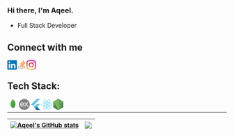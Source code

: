 
### Hi there, I'm Aqeel.
	
- Full Stack Developer

## Connect with me

[<img align="left" alt="https://www.linkedin.com/in/aqeelshamz/" width="22px" src="https://github.com/aqeelshamz/aqeelshamz/blob/main/linkedinLogo.png"/>][linkedin]

[<img align="left" alt="https://stackoverflow.com/users/11350679/aqeel" width="22px" src="https://github.com/aqeelshamz/aqeelshamz/blob/main/stackoverflowLogo.png" />][stackoverflow]

[<img align="left" alt="https://www.instagram.com/aqeelshamz/" width="22px" src="https://github.com/aqeelshamz/aqeelshamz/blob/main/instagramLogo.png" />][instagram]
<br/>

## Tech Stack:
[<img align="left" alt="x" width="26px" src="https://github.com/aqeelshamz/aqeelshamz/blob/main/mongoDBLogo.png" />][aqeelshamz]
[<img align="left" alt="x" width="26px" src="https://github.com/aqeelshamz/aqeelshamz/blob/main/expressJSLogo.png" />][aqeelshamz]
[<img align="left" alt="x" width="26px" src="https://github.com/aqeelshamz/aqeelshamz/blob/main/flutterLogo.png" />][aqeelshamz]
[<img align="left" alt="x" width="26px" src="https://github.com/aqeelshamz/aqeelshamz/blob/main/reactLogo.png" />][aqeelshamz]
[<img align="left" alt="x" width="26px" src="https://github.com/aqeelshamz/aqeelshamz/blob/main/nodeJSLogo.png" />][aqeelshamz]
<br/>
<hr/>

| <a href="https://github.com/aqeelshamz"><img align="center" src="https://github-readme-stats.vercel.app/api?username=aqeelshamz&show_icons=true&include_all_commits=true&theme=gotham&hide_border=true" alt="Aqeel's GitHub stats" /></a> | <a href="https://github.com/aqeelshamz"><img align="center" src="https://github-readme-stats.vercel.app/api/top-langs/?username=aqeelshamz&layout=compact&theme=gotham&hide_border=true" /></a> |
| ------------- | ------------- |


[instagram]: https://www.instagram.com/aqeelshamz/
[stackoverflow]: https://stackoverflow.com/users/11350679/aqeel/
[aqeelshamz]: https://github.com/aqeelshamz
[buymeacoffee]: https://www.buymeacoffee.com/aqeelshamz
[envato]: https://codecanyon.net/user/aqeelshamz/portfolio
[linkedin]: https://www.linkedin.com/in/aqeel-shamsudheen-90a886229/
